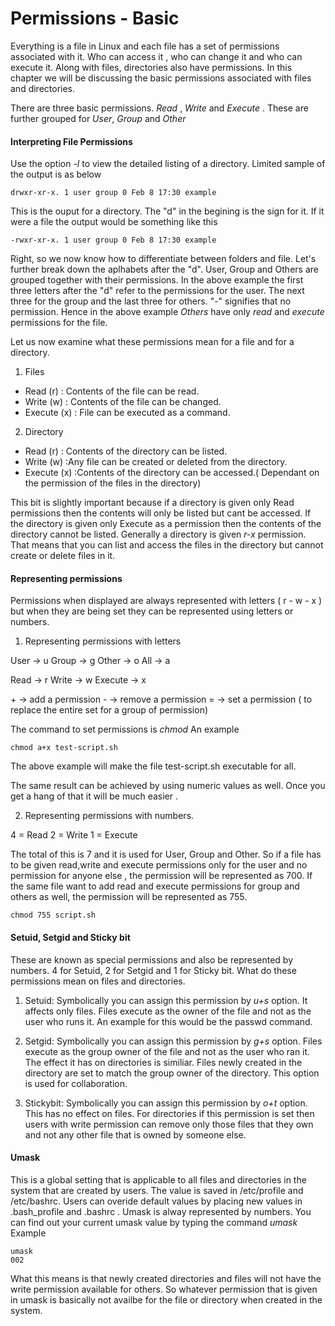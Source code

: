 # Permissions - Basic


Everything is a file in Linux and each file has a set of permissions associated with it. Who can access it , who can change it and who can execute it. Along with files, directories also have permissions. In this chapter we will be discussing the basic permissions associated with files and directories. 

There are three basic permissions. *Read* , *Write* and *Execute* . These are further grouped for *User*, *Group* and *Other*

#### Interpreting File Permissions 

Use the option *-l* to view the detailed listing of a directory. Limited sample of the output is as below 

	drwxr-xr-x. 1 user group 0 Feb 8 17:30 example

This is the ouput for a directory. The "d" in the begining is the sign for it. If it were a file the output would be something like this 

	-rwxr-xr-x. 1 user group 0 Feb 8 17:30 example


Right, so we now know how to differentiate between folders and file. Let's further break down the aplhabets after the "d".
User, Group and Others are grouped together with their permissions. In the above example the first three letters after the "d" refer to the permissions for the user. The next three for the group and the last three for others. "-" signifies that no permission. Hence in the above example _Others_ have only *read* and *execute* permissions for the file. 

Let us now examine what these permissions mean for a file and for a directory. 

1. Files 

- Read (r) : Contents of the file can be read.
- Write (w) : Contents of the file can be changed.
- Execute (x) : File can be executed as a command.

2. Directory

- Read (r) : Contents of the directory can be listed.
- Write (w) :Any file can be created or deleted from the directory.
- Execute (x) :Contents of the directory can be accessed.( Dependant on the permission of the files in the directory)

This bit is slightly important because if a directory is given only Read permissions then the contents will only be listed but cant be accessed. If the directory is given only Execute as a permission then the contents of the directory cannot be listed.  Generally a directory is given *r-x* permission. That means that you can list and access the files in the directory but cannot create or delete files in it. 


#### Representing permissions 

Permissions when displayed are always represented with letters ( r - w - x ) but when they are being set they can be represented using letters or numbers. 

1. Representing permissions with letters

User -> u
Group -> g 
Other -> o
All -> a

Read -> r
Write -> w
Execute -> x

\+ -> add a permission
\- -> remove a permission
\= -> set a permission ( to replace the entire set for a group of permission)

The command to set permissions is *chmod* An example 

	chmod a+x test-script.sh

The above example will make the file test-script.sh executable for all. 

The same result can be achieved by using numeric values as well. Once you get a hang of that it will be much easier .

2. Representing permissions with numbers.

4 = Read
2 = Write 
1 = Execute

The total of this is 7 and it is used for User, Group and Other. So if a file has to be given read,write and execute permissions only for the user and no permission for anyone else , the permission will be represented as 700. If the same file want to add read and execute permissions for group and others as well, the permission will be represented as 755.

	chmod 755 script.sh

#### Setuid, Setgid and Sticky bit 

These are known as special permissions and also be represented by numbers. 4 for Setuid, 2 for Setgid and 1 for Sticky bit. 
What do these permissions mean on files and directories. 

1. Setuid: Symbolically you can assign this permission by *u+s* option. It affects only files. Files execute as the owner of the file and not as the user who runs it. 
An example for this would be the passwd command. 

2. Setgid: Symbolically you can assign this permission by *g+s* option. Files execute as the group owner of the file and not as the user who ran it. The effect it has on directories is similiar. Files newly created in the directory are set to match the group owner of the directory. This option is used for collaboration. 

3. Stickybit: Symbolically you can assign this permission by *o+t* option. This has no effect on files. For directories if this permission is set then users with write permission can remove only those files that they own and not any other file that is owned by someone else. 

#### Umask 

This is a global setting that is applicable to all files and directories in the system that are created by users. The value is saved in /etc/profile and /etc/bashrc. Users can overide default values by placing new values in .bash\_profile and .bashrc . Umask is alway represented by numbers. You can find out your current umask value by typing the command *umask* Example

	umask
	002

What this means is that newly created directories and files will not have the write permission available for others. So whatever permission that is given in umask is basically not availbe for the file or directory when created in the system.

 
